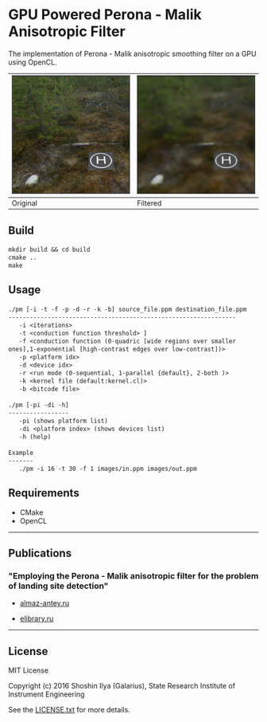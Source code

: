 # GPU Powered Perona - Malik Anisotropic Filter

The implementation of Perona - Malik anisotropic smoothing filter on a GPU using OpenCL.

| ![o](assets/in.orig.s256.png) | ![p](assets/out.gpu.s256.i16.t21.f1.png) |
| --- | --- |
| Original | Filtered |

## Build

```
mkdir build && cd build
cmake ..
make
```

## Usage

```
./pm [-i -t -f -p -d -r -k -b] source_file.ppm destination_file.ppm
----------------------------------------------------------------
   -i <iterations>
   -t <conduction function threshold> ]
   -f <conduction function (0-quadric [wide regions over smaller ones],1-exponential [high-contrast edges over low-contrast])>
   -p <platform idx>
   -d <device idx>
   -r <run mode (0-sequential, 1-parallel {default}, 2-both )>
   -k <kernel file (default:kernel.cl)>
   -b <bitcode file>

./pm [-pi -di -h]
-----------------
   -pi (shows platform list)
   -di <platform index> (shows devices list)
   -h (help)

Example
-------
   ./pm -i 16 -t 30 -f 1 images/in.ppm images/out.ppm
```

## Requirements

* CMake
* OpenCL

---

## Publications 

### "Employing the Perona - Malik anisotropic filter for the problem of landing site detection"

* [almaz-antey.ru](http://www.almaz-antey.ru/upload/iblock/2d0/2d0c18ca574e557dd905f2b56bbe462e.pdf)

* [elibrary.ru](https://elibrary.ru/item.asp?id=30507851)

---

## License

MIT License

Copyright (c) 2016 Shoshin Ilya (Galarius), State Research Institute of Instrument Engineering

See the [LICENSE.txt](LICENSE.txt) for more details.
